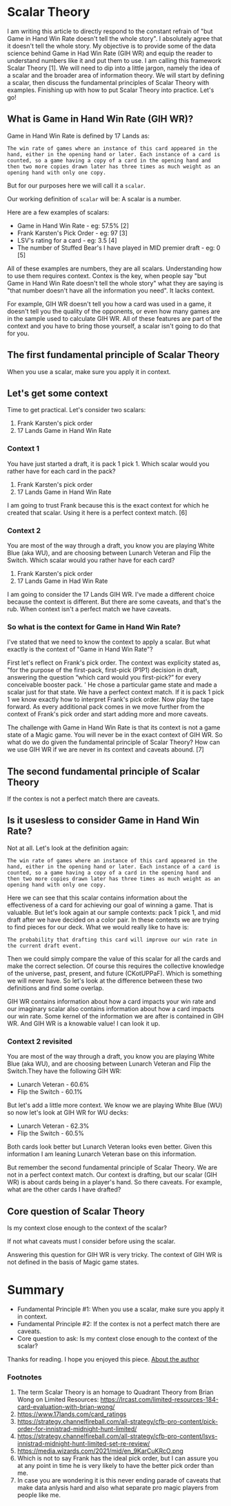 # Scalar Theory
I am writing this article to directly respond to the constant refrain of "but Game in Hand Win Rate doesn't tell the whole story". I absolutely agree that it doesn't tell the whole story. My objective is to provide some of the data science behind Game in Had Win Rate (GIH WR) and equip the reader to understand numbers like it and put them to use. I am calling this framework Scalar Theory [1]. We will need to dip into a little jargon, namely the idea of a scalar and the broader area of information theory. We will start by defining a scalar, then discuss the fundamental principles of Scalar Theory with examples. Finishing up with how to put Scalar Theory into practice. Let's go!

## What is Game in Hand Win Rate (GIH WR)?
Game in Hand Win Rate is defined by 17 Lands as: 

`The win rate of games where an instance of this card appeared in the hand, either in the opening hand or later. Each instance of a card is counted, so a game having a copy of a card in the opening hand and then two more copies drawn later has three times as much weight as an opening hand with only one copy.`

But for our purposes here we will call it a `scalar`.

Our working definition of `scalar` will be: A scalar is a number.

Here are a few examples of scalars:
* Game in Hand Win Rate - eg: 57.5% [2]
* Frank Karsten's Pick Order - eg: 97 [3]
* LSV's rating for a card - eg: 3.5 [4]
* The number of Stuffed Bear's I have played in MID premier draft - eg: 0 [5]

All of these examples are numbers, they are all scalars. Understanding how to use them requires context. Contex is the key, when people say "but Game in Hand Win Rate doesn't tell the whole story" what they are saying is "that number doesn't have all the information you need". It lacks context.

For example, GIH WR doesn't tell you how a card was used in a game, it doesn't tell you the quality of the opponents, or even how many games are in the sample used to calculate GIH WR. All of these features are part of the context and you have to bring those yourself, a scalar isn't going to do that for you.

## The first fundamental principle of Scalar Theory
When you use a scalar, make sure you apply it in context.

## Let's get some context
Time to get practical. Let's consider two scalars:
1. Frank Karsten's pick order
2. 17 Lands Game in Hand Win Rate

### Context 1
You have just started a draft, it is pack 1 pick 1. Which scalar would you rather have for each card in the pack?
1. Frank Karsten's pick order
2. 17 Lands Game in Hand Win Rate

I am going to trust Frank because this is the exact context for which he created that scalar. Using it here is a perfect context match. [6]

### Context 2
You are most of the way through a draft, you know you are playing White Blue (aka WU), and are choosing between Lunarch Veteran and Flip the Switch. Which scalar would you rather have for each card?
1. Frank Karsten's pick order
2. 17 Lands Game in Had Win Rate

I am going to consider the 17 Lands GIH WR. I've made a different choice because the context is different. But there are some caveats, and that's the rub. When context isn't a perfect match we have caveats.

### So what is the context for Game in Hand Win Rate?
I've stated that we need to know the context to apply a scalar. But what exactly is the context of "Game in Hand Win Rate"? 

First let's reflect on Frank's pick order. The context was explicity stated as, "for the purpose of the first-pack, first-pick (P1P1) decision in draft, answering the question “which card would you first-pick?” for every conceivable booster pack. ' He chose a particular game state and made a scalar just for that state. We have a perfect context match. If it is pack 1 pick 1 we know exactly how to interpret Frank's pick order. Now play the tape forward. As every additional pack comes in we move further from the context of Frank's pick order and start adding more and more caveats.


The challenge with Game in Hand Win Rate is that its context is not a game state of a Magic game. You will never be in the exact context of GIH WR. So what do we do given the fundamental principle of Scalar Theory? How can we use GIH WR if we are never in its context and caveats abound. [7]

## The second fundamental principle of Scalar Theory
If the contex is not a perfect match there are caveats.

## Is it usesless to consider Game in Hand Win Rate?
Not at all. Let's look at the definition again:

`The win rate of games where an instance of this card appeared in the hand, either in the opening hand or later. Each instance of a card is counted, so a game having a copy of a card in the opening hand and then two more copies drawn later has three times as much weight as an opening hand with only one copy.`

Here we can see that this scalar contains information about the effectiveness of a card for achieving our goal of winning a game. That is valuable. But let's look again at our sample contexts: pack 1 pick 1, and mid draft after we have decided on a color pair. In these contexts we are trying to find pieces for our deck. What we would really like to have is:

`The probability that drafting this card will improve our win rate in the current draft event.`

Then we could simply compare the value of this scalar for all the cards and make the correct selection. Of course this requires the collective knowledge of the universe, past, present, and future (CKotUPPaF). Which is something we will never have. So let's look at the difference between these two definitions and find some overlap.

GIH WR contains information about how a card impacts your win rate and our imaginary scalar also contains information about how a card impacts our win rate. Some kernel of the information we are after is contained in GIH WR. And GIH WR is a knowable value! I can look it up.

### Context 2 revisited
You are most of the way through a draft, you know you are playing White Blue (aka WU), and are choosing between Lunarch Veteran and Flip the Switch.They have the following GIH WR:
* Lunarch Veteran - 60.6%
* Flip the Switch - 60.1%

But let's add a little more context. We know we are playing White Blue (WU) so now let's look at GIH WR for WU decks:
* Lunarch Veteran - 62.3%
* Flip the Switch - 60.5% 

Both cards look better but Lunarch Veteran looks even better. Given this information I am leaning Lunarch Veteran base on this information.

But remember the second fundamental principle of Scalar Theory. We are not in a perfect context match. Our context is drafting, but our scalar (GIH WR) is about cards being in a player's hand. So there caveats. For example, what are the other cards I have drafted?

## Core question of Scalar Theory
Is my context close enough to the context of the scalar?

If not what caveats must I consider before using the scalar.

Answering this question for GIH WR is very tricky. The context of GIH WR is not defined in the basis of Magic game states.


# Summary
* Fundamental Principle #1: When you use a scalar, make sure you apply it in context.
* Fundamental Principle #2: If the contex is not a perfect match there are caveats.
* Core question to ask: Is my context close enough to the context of the scalar?


Thanks for reading. I hope you enjoyed this piece. [About the author](https://github.com/alonzi/MTG-Data/blob/b4c21adc50da5804015552fe2445cea5df8c4c60/about-the-author.md)

### Footnotes
1. The term Scalar Theory is an homage to Quadrant Theory from Brian Wong on Limited Resources: https://lrcast.com/limited-resources-184-card-evaluation-with-brian-wong/
2. https://www.17lands.com/card_ratings
3. https://strategy.channelfireball.com/all-strategy/cfb-pro-content/pick-order-for-innistrad-midnight-hunt-limited/
4. https://strategy.channelfireball.com/all-strategy/cfb-pro-content/lsvs-innistrad-midnight-hunt-limited-set-re-review/
5. https://media.wizards.com/2021/mid/en_9KarCuKRcO.png
6. Which is not to say Frank has the ideal pick order, but I can assure you at any point in time he is very likely to have the better pick order than me.
7. In case you are wondering it is this never ending parade of caveats that make data anlysis hard and also what separate pro magic players from people like me.

